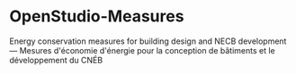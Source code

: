# OpenStudio-Measures
Energy conservation measures for building design and NECB development — Mesures d'économie d'énergie pour la conception de bâtiments et le développement du CNÉB

